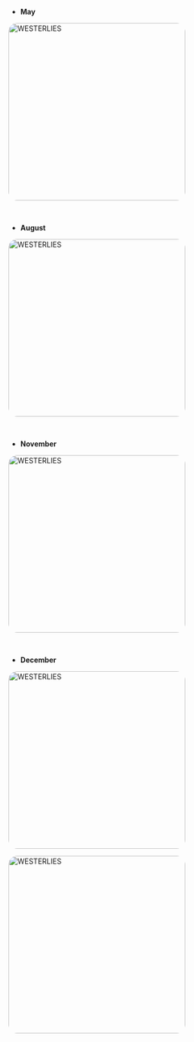 <style>
img {
  border-radius: 5%;
	transition:transform 0.25s ease;
	position:center;
}
</style>

+ **May**

<a href="https://gist.githubusercontent.com/Sicheng-Zhang/45930323f9f6d2de1f6f459ea2f98323/raw/a8078cdba7b18522a1f486abb43e5e73e4a2ecfa/2017-05.JPG" target="_blank" rel="noopener noreferrer"><img src="https://gist.githubusercontent.com/Sicheng-Zhang/45930323f9f6d2de1f6f459ea2f98323/raw/a8078cdba7b18522a1f486abb43e5e73e4a2ecfa/2017-05.JPG" alt="WESTERLIES" width="350"></a>

<br>

+ **August**

<a href="https://gist.githubusercontent.com/Sicheng-Zhang/45930323f9f6d2de1f6f459ea2f98323/raw/a8078cdba7b18522a1f486abb43e5e73e4a2ecfa/2017-08.jpg" target="_blank" rel="noopener noreferrer"><img src="https://gist.githubusercontent.com/Sicheng-Zhang/45930323f9f6d2de1f6f459ea2f98323/raw/a8078cdba7b18522a1f486abb43e5e73e4a2ecfa/2017-08.jpg" alt="WESTERLIES" width="350"></a>

<br>

+ **November**

<a href="https://gist.githubusercontent.com/Sicheng-Zhang/45930323f9f6d2de1f6f459ea2f98323/raw/a8078cdba7b18522a1f486abb43e5e73e4a2ecfa/2017-11.jpg" target="_blank" rel="noopener noreferrer"><img src="https://gist.githubusercontent.com/Sicheng-Zhang/45930323f9f6d2de1f6f459ea2f98323/raw/a8078cdba7b18522a1f486abb43e5e73e4a2ecfa/2017-11.jpg" alt="WESTERLIES" width="350"></a>

<br>

+ **December**

<a href="https://gist.githubusercontent.com/Sicheng-Zhang/45930323f9f6d2de1f6f459ea2f98323/raw/9d4c87a390f344e8a52def8abed8cde065b3db76/2017-12-2.jpg
" target="_blank" rel="noopener noreferrer"><img src="https://gist.githubusercontent.com/Sicheng-Zhang/45930323f9f6d2de1f6f459ea2f98323/raw/9d4c87a390f344e8a52def8abed8cde065b3db76/2017-12-2.jpg
" alt="WESTERLIES" width="350"></a>

<a href="https://gist.githubusercontent.com/Sicheng-Zhang/45930323f9f6d2de1f6f459ea2f98323/raw/a8078cdba7b18522a1f486abb43e5e73e4a2ecfa/2017-12.jpg" target="_blank" rel="noopener noreferrer"><img src="https://gist.githubusercontent.com/Sicheng-Zhang/45930323f9f6d2de1f6f459ea2f98323/raw/a8078cdba7b18522a1f486abb43e5e73e4a2ecfa/2017-12.jpg" alt="WESTERLIES" width="350"></a>

